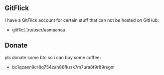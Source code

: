 ## GitFlick
I have a GitFlick account for certain stuff that can not be hosted on GitHub:
- gitflic[.]ru/user/aamaanaa

## Donate
pls donate some btc so i can buy some coffee:
- bc1qzaen9cr8q754zah86fkzrk7m7ura8t9r89rsgm
